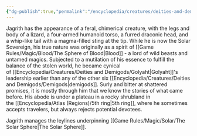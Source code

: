 ```yaml
---
{"dg-publish":true,"permalink":"/encyclopedia/creatures/deities-and-demigods/jagrith/"}
---
```


Jagrith has the appearance of a feral, chimerical creature, with the legs and body of a lizard, a four-armed humanoid torso, a furred draconic head, and a whip-like tail with a magma-filled sting at the tip. While he is now the Solar Sovereign, his true nature was originally as a spirit of [[Game Rules/Magic/Blood/The Sphere of Blood\|Blood]] - a lord of wild beasts and untamed magics. Subjected to a mutilation of his essence to fulfill the balance of the stolen world, he became cynical of [[Encyclopedia/Creatures/Deities and Demigods/Golyaht\|Golyaht]]'s leadership earlier than any of the other six [[Encyclopedia/Creatures/Deities and Demigods/Demigods\|demigods]]. Surly and bitter at shattered promises, it is mostly through him that we know the stories of what came before. His abode is under a plateau in a rocky shrubland in the [[Encyclopedia/Atlas (Regions)/5th ring\|5th ring]], where he sometimes accepts travelers, but always rejects potential devotees.

Jagrith manages the leylines underpinning [[Game Rules/Magic/Solar/The Solar Sphere\|The Solar Sphere]].
